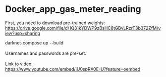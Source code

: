 # Docker_app_gas_meter_reading
First, you need to download pre-trained weights: <br>
https://drive.google.com/file/d/1Q31kYDWP9zBsHC8tGBvLRzrT3b372ZfM/view?usp=sharing

darknet-compose up --build <br>
<br>
Usernames and passwords are pre-set. <br>
<br>
Link to video: <br>
https://www.youtube.com/embed/IU0spRX0E-U?feature=oembed
